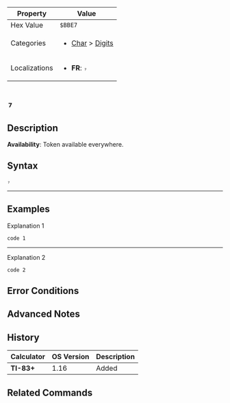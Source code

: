| Property      | Value |
|---------------|-------|
| Hex Value     | `$BBE7`|
| Categories    | <ul><li>[Char](<../categories/Char.md>) > [Digits](<../categories/Char.md#Digits>)</li></ul> |
| Localizations | <ul><li><b>FR</b>: `₇`</li></ul> |

# `₇`

## Description



<b>Availability</b>: Token available everywhere.

## Syntax
`₇`

<hr>

## Examples

Explanation 1
```ti-basic
code 1
```
---
Explanation 2
```ti-basic
code 2
```

## Error Conditions


## Advanced Notes


## History
| Calculator | OS Version | Description |
|------------|------------|-------------|
| <b>TI-83+</b> | 1.16 | Added |

## Related Commands

